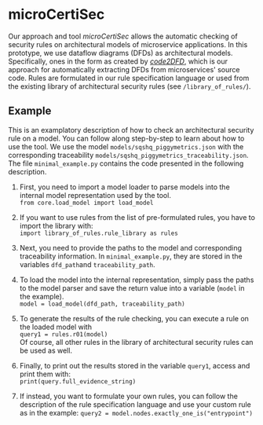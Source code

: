 # microCertiSec

Our approach and tool *microCertiSec* allows the automatic checking of security rules on architectural models of microservice applications.
In this prototype, we use dataflow diagrams (DFDs) as architectural models.
Specifically, ones in the form as created by *[code2DFD](www.github.com/tuhh-softsec/code2DFD)*, which is our approach for automatically extracting DFDs from microservices' source code.
Rules are formulated in our rule specification language or used from the existing library of architectural security rules (see ```/library_of_rules/```).


## Example

This is an examplatory description of how to check an architectural security rule on a model.
You can follow along step-by-step to learn about how to use the tool.
We use the model ```models/sqshq_piggymetrics.json``` with the corresponding traceability ```models/sqshq_piggymetrics_traceability.json```.
The file ```minimal_example.py``` contains the code presented in the following description.

1. First, you need to import a model loader to parse models into the internal model representation used by the tool.\
```from core.load_model import load_model```

2. If you want to use rules from the list of pre-formulated rules, you have to import the library with: \
```import library_of_rules.rule_library as rules```

3. Next, you need to provide the paths to the model and corresponding traceability information.
In ```minimal_example.py```, they are stored in the variables ```dfd_path```and ```traceability_path```.

4. To load the model into the internal representation, simply pass the paths to the model parser and save the return value into a variable (```model``` in the example).\
```model = load_model(dfd_path, traceability_path)```

5. To generate the results of the rule checking, you can execute a rule on the loaded model with \
```query1 = rules.r01(model)``` \
Of course, all other rules in the library of architectural security rules can be used as well.


6. Finally, to print out the results stored in the variable ```query1```, access and print them with:\
```print(query.full_evidence_string)```

7. If instead, you want to formulate your own rules, you can follow the description of the rule specification language and use your custom rule as in the example:
```query2 = model.nodes.exactly_one_is("entrypoint")```
